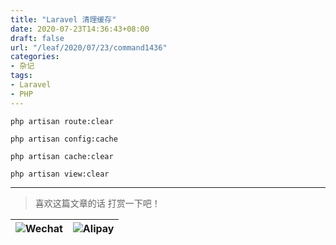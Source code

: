 ```yaml
---
title: "Laravel 清理缓存"
date: 2020-07-23T14:36:43+08:00
draft: false
url: "/leaf/2020/07/23/command1436"
categories: 
- 杂记
tags: 
- Laravel
- PHP
---
```

```
php artisan route:clear

php artisan config:cache

php artisan cache:clear

php artisan view:clear
```
___
> 喜欢这篇文章的话 打赏一下吧！ 

| ![Wechat](/images/pay/eb05acdaec967.png)  | ![Alipay](/images/pay/0831de845.png) |
| --------   | -----:  |
